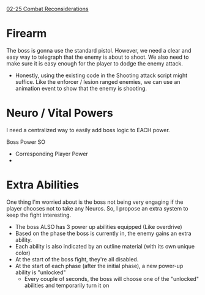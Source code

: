 [02-25 Combat Reconsiderations](<./02-25 Combat Reconsiderations.md>)

# Firearm

The boss is gonna use the standard pistol. However, we need a clear and easy way to telegraph that the enemy is about to shoot. We also need to make sure it is easy enough for the player to dodge the enemy attack.

- Honestly, using the existing code in the Shooting attack script might suffice. Like the enforcer / lesion ranged enemies, we can use an animation event to show that the enemy is shooting.

# Neuro / Vital Powers

I need a centralized way to easily add boss logic to EACH power.

Boss Power SO

- Corresponding Player Power
- 


# Extra Abilities

One thing I'm worried about is the boss not being very engaging if the player chooses not to take any Neuros. So, I propose an extra system to keep the fight interesting.

- The boss ALSO has 3 power up abilities equipped (Like overdrive)
- Based on the phase the boss is currently in, the enemy gains an extra ability.
- Each ability is also indicated by an outline material (with its own unique color)
- At the start of the boss fight, they're all disabled.
- At the start of each phase (after the initial phase), a new power-up ability is "unlocked"
	- Every couple of seconds, the boss will choose one of the "unlocked" abilities and temporarily turn it on
